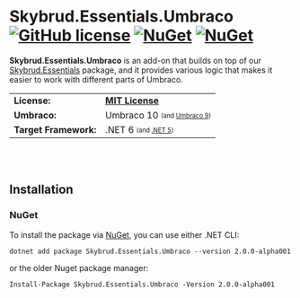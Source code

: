 # Skybrud.Essentials.Umbraco [![GitHub license](https://img.shields.io/badge/license-MIT-blue.svg)](LICENSE.md) [![NuGet](https://img.shields.io/nuget/vpre/Skybrud.Essentials.Umbraco.svg)](https://www.nuget.org/packages/Skybrud.Essentials.Umbraco) [![NuGet](https://img.shields.io/nuget/dt/Skybrud.Essentials.Umbraco.svg)](https://www.nuget.org/packages/Skybrud.Essentials.Umbraco)

**Skybrud.Essentials.Umbraco** is an add-on that builds on top of our [Skybrud.Essentials](https://github.com/skybrud/Skybrud.Essentials) package, and it provides various logic that makes it easier to work with different parts of Umbraco.

<table>
  <tr>
    <td><strong>License:</strong></td>
    <td><a href="./LICENSE.md"><strong>MIT License</strong></a></td>
  </tr>
  <tr>
    <td><strong>Umbraco:</strong></td>
    <td>Umbraco 10 <sub><sup>(and <a href="https://github.com/skybrud/Skybrud.Essentials.Umbraco/tree/v1/main">Umbraco 9</a>)</sup></sub></td>
  </tr>
  <tr>
    <td><strong>Target Framework:</strong></td>
    <td>.NET 6 <sub><sup>(and <a href="https://github.com/skybrud/Skybrud.Essentials.Umbraco/tree/v1/main">.NET 5</a>)</sup></sub></td>
  </tr>
</table>






<br /><br />
## Installation

### NuGet

To install the package via [NuGet](https://www.nuget.org/packages/Skybrud.Essentials.Umbraco), you can use either .NET CLI:

```
dotnet add package Skybrud.Essentials.Umbraco --version 2.0.0-alpha001
```

or the older Nuget package manager:

```
Install-Package Skybrud.Essentials.Umbraco -Version 2.0.0-alpha001
```
